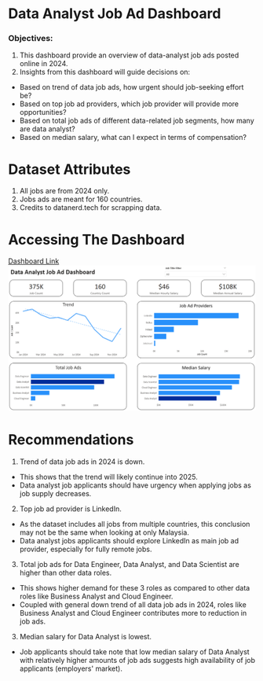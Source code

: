 # Data Analyst Job Ad Dashboard
### Objectives:
1) This dashboard provide an overview of data-analyst job ads posted online in 2024.
2) Insights from this dashboard will guide decisions on:
-   Based on trend of data job ads, how urgent should job-seeking effort be?
-   Based on top job ad providers, which job provider will provide more opportunities?
-   Based on total job ads of different data-related job segments, how many are data analyst?
-   Based on median salary, what can I expect in terms of compensation?

# Dataset Attributes
1)	All jobs are from 2024 only.
2)	Jobs ads are meant for 160 countries.
3)  Credits to datanerd.tech for scrapping data.

# Accessing The Dashboard
[Dashboard Link](https://app.powerbi.com/view?r=eyJrIjoiMzg4YjYwZDctMzlkYi00NDQ0LWI4NjgtM2Q2MWE0YWJjMGZhIiwidCI6IjkyN2YxMzk0LTI4NmQtNDdhNi05NDljLTQ4MGYxMDYwZGI5OSIsImMiOjEwfQ%3D%3D&embedImagePlaceholder=true)
![Dashboard](/image/Dashboard.png)

# Recommendations
1)  Trend of data job ads in 2024 is down.
-   This shows that the trend will likely continue into 2025.
-   Data analyst job applicants should have urgency when applying jobs as job supply decreases.

2)  Top job ad provider is LinkedIn.
-   As the dataset includes all jobs from multiple countries, this conclusion may not be the same when looking at only Malaysia.
-   Data analyst jobs applicants should explore LinkedIn as main job ad provider, especially for fully remote jobs.

3)  Total job ads for Data Engineer, Data Analyst, and Data Scientist are higher than other data roles.
-   This shows higher demand for these 3 roles as compared to other data roles like Business Analyst and Cloud Engineer.
-   Coupled with general down trend of all data job ads in 2024, roles like Business Analyst and Cloud Engineer contributes more to reduction in job ads.

3)  Median salary for Data Analyst is lowest.
-   Job applicants should take note that low median salary of Data Analyst with relatively higher amounts of job ads suggests high availability of job applicants (employers' market).
